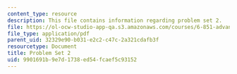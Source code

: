 ```yaml
---
content_type: resource
description: This file contains information regarding problem set 2.
file: https://ol-ocw-studio-app-qa.s3.amazonaws.com/courses/6-851-advanced-data-structures-spring-2012/9901691b9e7d1738ed54fcaef5c93152_MIT6_851S12_ps2.pdf
file_type: application/pdf
parent_uid: 32329e90-b031-e2c2-c47c-2a321cdafb3f
resourcetype: Document
title: Problem Set 2
uid: 9901691b-9e7d-1738-ed54-fcaef5c93152
---
```

